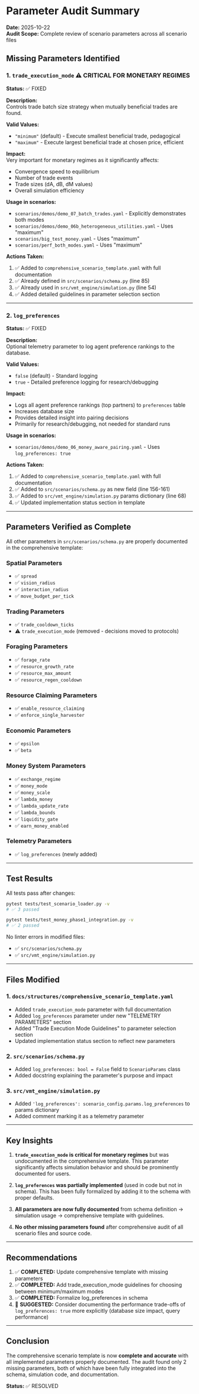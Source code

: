 # Parameter Audit Summary

**Date:** 2025-10-22  
**Audit Scope:** Complete review of scenario parameters across all scenario files

## Missing Parameters Identified

### 1. `trade_execution_mode` ⚠️ CRITICAL FOR MONETARY REGIMES

**Status:** ✅ FIXED

**Description:**  
Controls trade batch size strategy when mutually beneficial trades are found.

**Valid Values:**
- `"minimum"` (default) - Execute smallest beneficial trade, pedagogical
- `"maximum"` - Execute largest beneficial trade at chosen price, efficient

**Impact:**  
Very important for monetary regimes as it significantly affects:
- Convergence speed to equilibrium
- Number of trade events
- Trade sizes (dA, dB, dM values)
- Overall simulation efficiency

**Usage in scenarios:**
- `scenarios/demos/demo_07_batch_trades.yaml` - Explicitly demonstrates both modes
- `scenarios/demos/demo_06b_heterogeneous_utilities.yaml` - Uses "maximum"
- `scenarios/big_test_money.yaml` - Uses "maximum"
- `scenarios/perf_both_modes.yaml` - Uses "maximum"

**Actions Taken:**
1. ✅ Added to `comprehensive_scenario_template.yaml` with full documentation
2. ✅ Already defined in `src/scenarios/schema.py` (line 85)
3. ✅ Already used in `src/vmt_engine/simulation.py` (line 54)
4. ✅ Added detailed guidelines in parameter selection section

---

### 2. `log_preferences`

**Status:** ✅ FIXED

**Description:**  
Optional telemetry parameter to log agent preference rankings to the database.

**Valid Values:**
- `false` (default) - Standard logging
- `true` - Detailed preference logging for research/debugging

**Impact:**  
- Logs all agent preference rankings (top partners) to `preferences` table
- Increases database size
- Provides detailed insight into pairing decisions
- Primarily for research/debugging, not needed for standard runs

**Usage in scenarios:**
- `scenarios/demos/demo_06_money_aware_pairing.yaml` - Uses `log_preferences: true`

**Actions Taken:**
1. ✅ Added to `comprehensive_scenario_template.yaml` with full documentation
2. ✅ Added to `src/scenarios/schema.py` as new field (line 156-161)
3. ✅ Added to `src/vmt_engine/simulation.py` params dictionary (line 68)
4. ✅ Updated implementation status section in template

---

## Parameters Verified as Complete

All other parameters in `src/scenarios/schema.py` are properly documented in the comprehensive template:

### Spatial Parameters
- ✅ `spread`
- ✅ `vision_radius`
- ✅ `interaction_radius`
- ✅ `move_budget_per_tick`

### Trading Parameters
- ✅ `trade_cooldown_ticks`
- ⚠️ `trade_execution_mode` (removed - decisions moved to protocols)

### Foraging Parameters
- ✅ `forage_rate`
- ✅ `resource_growth_rate`
- ✅ `resource_max_amount`
- ✅ `resource_regen_cooldown`

### Resource Claiming Parameters
- ✅ `enable_resource_claiming`
- ✅ `enforce_single_harvester`

### Economic Parameters
- ✅ `epsilon`
- ✅ `beta`

### Money System Parameters
- ✅ `exchange_regime`
- ✅ `money_mode`
- ✅ `money_scale`
- ✅ `lambda_money`
- ✅ `lambda_update_rate`
- ✅ `lambda_bounds`
- ✅ `liquidity_gate`
- ✅ `earn_money_enabled`

### Telemetry Parameters
- ✅ `log_preferences` (newly added)

---

## Test Results

All tests pass after changes:

```bash
pytest tests/test_scenario_loader.py -v
# ✅ 3 passed

pytest tests/test_money_phase1_integration.py -v
# ✅ 2 passed
```

No linter errors in modified files:
- ✅ `src/scenarios/schema.py`
- ✅ `src/vmt_engine/simulation.py`

---

## Files Modified

### 1. `docs/structures/comprehensive_scenario_template.yaml`
- Added `trade_execution_mode` parameter with full documentation
- Added `log_preferences` parameter under new "TELEMETRY PARAMETERS" section
- Added "Trade Execution Mode Guidelines" to parameter selection section
- Updated implementation status section to reflect new parameters

### 2. `src/scenarios/schema.py`
- Added `log_preferences: bool = False` field to `ScenarioParams` class
- Added docstring explaining the parameter's purpose and impact

### 3. `src/vmt_engine/simulation.py`
- Added `'log_preferences': scenario_config.params.log_preferences` to params dictionary
- Added comment marking it as a telemetry parameter

---

## Key Insights

1. **`trade_execution_mode` is critical for monetary regimes** but was undocumented in the comprehensive template. This parameter significantly affects simulation behavior and should be prominently documented for users.

2. **`log_preferences` was partially implemented** (used in code but not in schema). This has been fully formalized by adding it to the schema with proper defaults.

3. **All parameters are now fully documented** from schema definition → simulation usage → comprehensive template with guidelines.

4. **No other missing parameters found** after comprehensive audit of all scenario files and source code.

---

## Recommendations

1. ✅ **COMPLETED:** Update comprehensive template with missing parameters
2. ✅ **COMPLETED:** Add trade_execution_mode guidelines for choosing between minimum/maximum modes
3. ✅ **COMPLETED:** Formalize log_preferences in schema
5. 🔄 **SUGGESTED:** Consider documenting the performance trade-offs of `log_preferences: true` more explicitly (database size impact, query performance)

---

## Conclusion

The comprehensive scenario template is now **complete and accurate** with all implemented parameters properly documented. The audit found only 2 missing parameters, both of which have been fully integrated into the schema, simulation code, and documentation.

**Status:** ✅ RESOLVED

